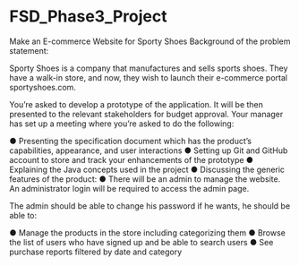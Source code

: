# FSD_Phase3_Project
Make an E-commerce Website for Sporty Shoes 
Background of the problem statement:

Sporty Shoes is a company that manufactures and sells sports shoes. They have a walk-in store, and now, they wish to launch their e-commerce portal sportyshoes.com.

 

You’re asked to develop a prototype of the application. It will be then presented to the relevant stakeholders for budget approval. Your manager has set up a meeting where you’re asked to do the following: 

● Presenting the specification document which has the product’s capabilities, appearance, and user interactions
● Setting up Git and GitHub account to store and track your enhancements of the prototype 
● Explaining the Java concepts used in the project 
● Discussing the generic features of the product:
● There will be an admin to manage the website. An administrator login will be required to access the admin page. 

 

The admin should be able to change his password if he wants, he should be able to:

● Manage the products in the store including categorizing them
● Browse the list of users who have signed up and be able to search users
● See purchase reports filtered by date and category
